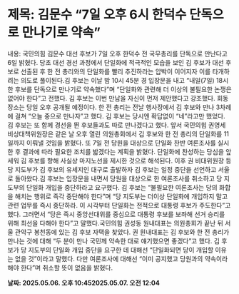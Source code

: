 # **제목: 김문수 “7일 오후 6시 한덕수 단독으로 만나기로 약속”**

  내용: 국민의힘 김문수 대선 후보가 7일 오후 한덕수 전 국무총리를 단독으로 만난다고 6일 밝혔다. 당초 대선 경선 과정에서 단일화에 적극적인 모습을 보인 김 후보가 대선 후보로 선출된 후 한 전 총리와의 단일화를 빨리 추진하라는 압박이 이어지자 이를 타개하려는 의도로 풀이된다.김 후보는 이날 밤 10시 45분 경 입장문을 내고 “내일(7일) 18시 한 후보를 단독으로 만나기로 약속했다”며 “단일화와 관련해 더 이상의 불필요한 논쟁은 없어야 한다”고 전했다. 김 후보는 이번 만남을 자신이 먼저 제안했다고 강조했다. 회동 장소는 당일 오후 공개될 예정이다. 한 전 총리는 전날 행사장에서 김 후보와 만나 3차례에 걸쳐 “오늘 중으로 만나자”고 했다. 김 후보는 당시엔 확답없이 “네”라고만 했었다. 김 후보는 또 함께 경선을 뛴 후보들과도 따로 만나겠다고 했다. 앞서 국민의힘 권영세 비상대책위원장은 같은 날 오후 열린 의원총회에서 김 후보와 한 전 총리의 단일화를 11일까지 이뤄낼 것임을 밝혔다. 또 7일 전 당원을 대상으로 단일화 찬반 여론조사를 실시한 후 결과에 따라 필요한 조치를 밟겠다는 계획을 밝혔다. 단일화에 찬성하는 당심을 앞세워 김 후보를 향해 사실상 마지노선을 제시한 것으로 해석된다. 이후 권 비대위원장 등 당 지도부가 김 후보의 유세지인 대구로 출발하자 김 후보는 일정 중단을 선언하고 서울로 돌아왔다.김 후보는 입장문을 내면서 당원을 대상으로 한 여론조사를 취소하고 당 지도부의 단일화 개입을 중단하라고 요구했다. 김 후보는 “불필요한 여론조사는 당의 화합을 해치는 행위로 즉각 중단해야 한다”며 “당 지도부는 더이상 단일화에 개입하지 말고 관련 업무를 즉시 중단하라. 이 시각부터 단일화는 전적으로 대통령 후보가 주도한다”고 했다. 그러면서 “당은 즉시 중앙선대위를 중심으로 대통령 후보를 보좌해 선거 승리를 위해 최선을 다해야 한다”고 말했다.국민의힘 권성동 원내대표는 의원총회가 끝난 뒤 서울 관악구 봉천동에 있는 김 후보 자택을 찾았다. 권 원내대표는 김 후보와 한 전 총리가 만나는 것에 대해 “두 분이 만나 국민께 약속한 대로 얘기했으면 좋겠다”고 했다. 김 후보가 당 지도부의 단일화 개입 중단을 요구한 데 대해선 “단일화되면 당이 개입할 이유는 없을 것”이라고 말했다. 다만 여론조사에 대해선 “이미 공지했고 당원과의 약속이라 해야 한다”며 취소할 뜻이 없음을 밝혔다.

  **날짜: 2025.05.06. 오후 10:452025.05.07. 오전 12:04**